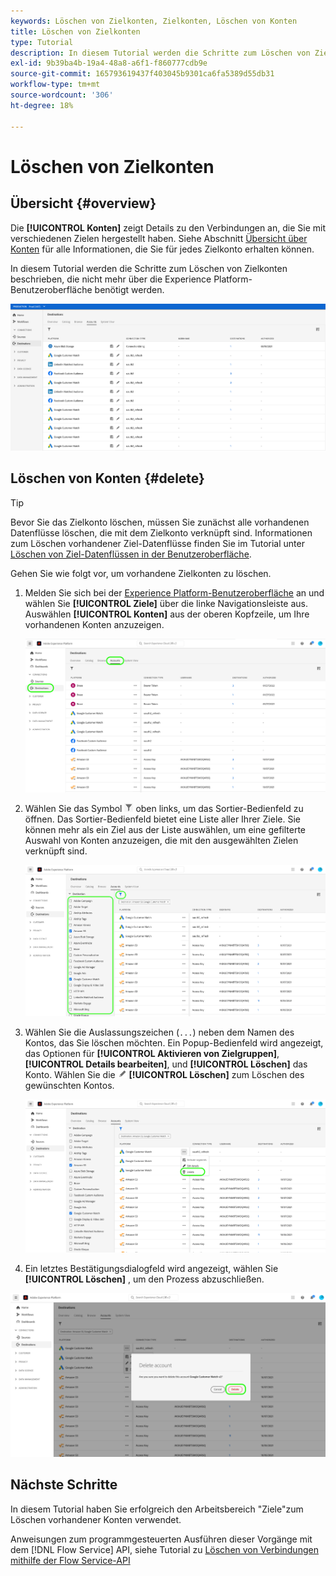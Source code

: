 ```yaml
---
keywords: Löschen von Zielkonten, Zielkonten, Löschen von Konten
title: Löschen von Zielkonten
type: Tutorial
description: In diesem Tutorial werden die Schritte zum Löschen von Zielkonten in der Adobe Experience Platform-Benutzeroberfläche aufgeführt
exl-id: 9b39ba4b-19a4-48a8-a6f1-f860777cdb9e
source-git-commit: 165793619437f403045b9301ca6fa5389d55db31
workflow-type: tm+mt
source-wordcount: '306'
ht-degree: 18%

---
```


# Löschen von Zielkonten

## Übersicht {#overview}

Die **[!UICONTROL Konten]** zeigt Details zu den Verbindungen an, die Sie mit verschiedenen Zielen hergestellt haben. Siehe Abschnitt [Übersicht über Konten](../ui/destinations-workspace.md#accounts) für alle Informationen, die Sie für jedes Zielkonto erhalten können.

In diesem Tutorial werden die Schritte zum Löschen von Zielkonten beschrieben, die nicht mehr über die Experience Platform-Benutzeroberfläche benötigt werden.

![Registerkarte „Konten“](../assets/ui/update-accounts/destination-accounts.png)

## Löschen von Konten {#delete}

>[!TIP]
>
>Bevor Sie das Zielkonto löschen, müssen Sie zunächst alle vorhandenen Datenflüsse löschen, die mit dem Zielkonto verknüpft sind. Informationen zum Löschen vorhandener Ziel-Datenflüsse finden Sie im Tutorial unter [Löschen von Ziel-Datenflüssen in der Benutzeroberfläche](./delete-destinations.md).

Gehen Sie wie folgt vor, um vorhandene Zielkonten zu löschen.

1. Melden Sie sich bei der [Experience Platform-Benutzeroberfläche](https://platform.adobe.com/) an und wählen Sie **[!UICONTROL Ziele]** über die linke Navigationsleiste aus. Auswählen **[!UICONTROL Konten]** aus der oberen Kopfzeile, um Ihre vorhandenen Konten anzuzeigen.

   ![Registerkarte „Konten“](../assets/ui/delete-accounts/accounts-tab.png)

2. Wählen Sie das Symbol ![Filter](../assets/ui/update-accounts/filter.png) oben links, um das Sortier-Bedienfeld zu öffnen. Das Sortier-Bedienfeld bietet eine Liste aller Ihrer Ziele. Sie können mehr als ein Ziel aus der Liste auswählen, um eine gefilterte Auswahl von Konten anzuzeigen, die mit den ausgewählten Zielen verknüpft sind.

   ![Ziele filtern](../assets/ui/delete-accounts/filter-accounts.png)

3. Wählen Sie die Auslassungszeichen (`...`) neben dem Namen des Kontos, das Sie löschen möchten. Ein Popup-Bedienfeld wird angezeigt, das Optionen für **[!UICONTROL Aktivieren von Zielgruppen]**, **[!UICONTROL Details bearbeiten]**, und **[!UICONTROL Löschen]** das Konto. Wählen Sie die ![Schaltfläche &quot;Löschen&quot;](../assets/ui/workspace/pencil-icon.png) **[!UICONTROL Löschen]** zum Löschen des gewünschten Kontos.

   ![Zielkonto löschen](../assets/ui/delete-accounts/delete-accounts.png)

4. Ein letztes Bestätigungsdialogfeld wird angezeigt, wählen Sie **[!UICONTROL Löschen]** , um den Prozess abzuschließen.

![Löschen eines Kontos bestätigen](../assets/ui/delete-accounts/confirm-account-deletion.png)

## Nächste Schritte

In diesem Tutorial haben Sie erfolgreich den Arbeitsbereich &quot;Ziele&quot;zum Löschen vorhandener Konten verwendet.

Anweisungen zum programmgesteuerten Ausführen dieser Vorgänge mit dem [!DNL Flow Service] API, siehe Tutorial zu [Löschen von Verbindungen mithilfe der Flow Service-API](../api/delete-destination-account.md)
